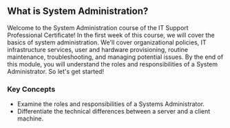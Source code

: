 ## What is System Administration?

Welcome to the System Administration course of the IT Support Professional Certificate! In the first week of this course, we will cover the basics of system administration. We'll cover organizational policies, IT infrastructure services, user and hardware provisioning, routine maintenance, troubleshooting, and managing potential issues. By the end of this module, you will understand the roles and responsibilities of a System Administrator. So let's get started!

### Key Concepts

* Examine the roles and responsibilities of a Systems Administrator.
* Differentiate the technical differences between a server and a client machine.